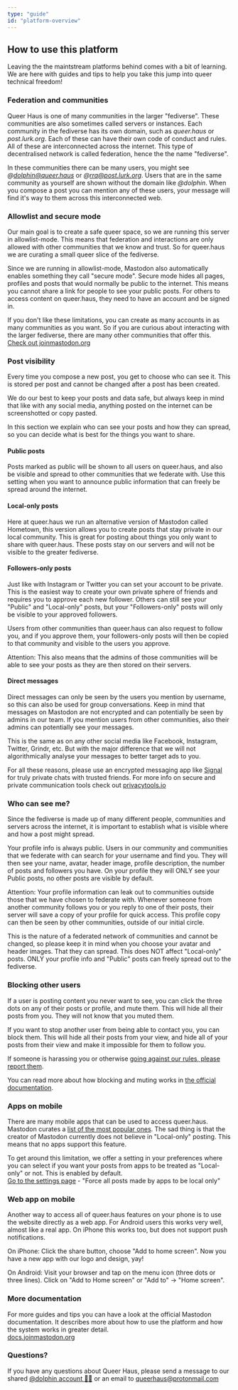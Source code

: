 ```yaml
---
type: "guide"
id: "platform-overview"
---
```


## How to use this platform

Leaving the the maintstream platforms behind comes with a bit of learning. We are here with guides and tips to help you take this jump into queer technical freedom!

### Federation and communities

Queer Haus is one of many communities in the larger "fediverse". These communities are also sometimes called servers or instances. Each community in the fediverse has its own domain, such as <em>queer.haus</em> or <em>post.lurk.org</em>. Each of these can have their own code of conduct and rules. All of these are interconnected across the internet. This type of decentralised network is called federation, hence the the name "fediverse".

In these communities there can be many users, you might see <em>@dolphin@queer.haus</em> or <em>@rra@post.lurk.org</em>. Users that are in the same community as yourself are shown without the domain like <em>@dolphin</em>. When you compose a post you can mention any of these users, your message will find it's way to them across this interconnected web.

### Allowlist and secure mode

Our main goal is to create a safe queer space, so we are running this server in allowlist-mode. This means that federation and interactions are only allowed with other communities that we know and trust. So for queer.haus we are curating a small queer slice of the fediverse.

Since we are running in allowlist-mode, Mastodon also automatically enables something they call "secure mode". Secure mode hides all pages, profiles and posts that would normally be public to the internet. This means you cannot share a link for people to see your public posts. For others to access content on queer.haus, they need to have an account and be signed in.

If you don't like these limitations, you can create as many accounts in as many communities as you want. So if you are curious about interacting with the larger fediverse, there are many other communities that offer this. <a href="https://joinmastodon.org">Check out joinmastodon.org</a> 


### Post visibility

Every time you compose a new post, you get to choose who can see it. This is stored per post and cannot be changed after a post has been created.


We do our best to keep your posts and data safe, but always keep in mind that like with any social media, anything posted on the internet can be screenshotted or copy pasted.


In this section we explain who can see your posts and how they can spread, so you can decide what is best for the things you want to share.


#### Public posts

Posts marked as public will be shown to all users on queer.haus, and also be visible and spread to other communities that we federate with. Use this setting when you want to announce public information that can freely be spread around the internet.


#### Local-only posts

Here at queer.haus we run an alternative version of Mastodon called Hometown, this version allows you to create posts that stay private in our local community. This is great for posting about things you only want to share with queer.haus. These posts stay on our servers and will not be visible to the greater fediverse.


#### Followers-only posts

Just like with Instagram or Twitter you can set your account to be private. This is the easiest way to create your own private sphere of friends and requires you to approve each new follower. Others can still see your "Public" and "Local-only" posts, but your "Followers-only" posts will only be visible to your approved followers.


Users from other communities than queer.haus can also request to follow you, and if you approve them, your followers-only posts will then be copied to that community and visible to the users you approve.


Attention: This also means that the admins of those communities will be able to see your posts as they are then stored on their servers.


#### Direct messages

Direct messages can only be seen by the users you mention by username, so this can also be used for group conversations. Keep in mind that messages on Mastodon are not encrypted and can potentially be seen by admins in our team. If you mention users from other communities, also their admins can potentially see your messages. 


This is the same as on any other social media like Facebook, Instagram, Twitter, Grindr, etc. But with the major difference that we will not algorithmically analyse your messages to better target ads to you.


For all these reasons, please use an encrypted messaging app like <a href="https://www.signal.org/">Signal</a> for truly private chats with trusted friends. For more info on secure and private communication tools check out <a href="https://www.privacytools.io/software/real-time-communication/">privacytools.io</a>


### Who can see me?

Since the fediverse is made up of many different people, communities and servers across the internet, it is important to establish what is visible where and how a post might spread.


Your profile info is always public. Users in our community and communities that we federate with can search for your username and find you. They will then see your name, avatar, header image, profile description, the number of posts and followers you have. On your profile they will ONLY see your Public posts, no other posts are visible by default.


Attention: Your profile information can leak out to communities outside those that we have chosen to federate with. Whenever someone from another community follows you or you reply to one of their posts, their server will save a copy of your profile for quick access. This profile copy can then be seen by other communities, outside of our initial circle. 


This is the nature of a federated network of communities and cannot be changed, so please keep it in mind when you choose your avatar and header images. That they can spread. This does NOT affect "Local-only" posts. ONLY your profile info and "Public" posts can freely spread out to the fediverse.


### Blocking other users

If a user is posting content you never want to see, you can click the three dots on any of their posts or profile, and mute them. This will hide all their posts from you. They will not know that you muted them.


If you want to stop another user from being able to contact you, you can block them. This will hide all their posts from your view, and hide all of your posts from their view and make it impossible for them to follow you.


If someone is harassing you or otherwise <a href="/terms">going against our rules, please report them</a>.


You can read more about how blocking and muting works in <a href="https://docs.joinmastodon.org/user/moderating/">the official documentation</a>.



### Apps on mobile

There are many mobile apps that can be used to access queer.haus. Mastodon curates a <a href='https://joinmastodon.org/apps'>list of the most popular ones</a>. The sad thing is that the creator of Mastodon currently does not believe in "Local-only" posting. This means that no apps support this feature.


To get around this limitation, we offer a setting in your preferences where you can select if you want your posts from apps to be treated as "Local-only" or not. This is enabled by default.<br>
<a href="https://queer.haus/settings/preferences/other">Go to the settings page</a> - "Force all posts made by apps to be local only"


### Web app on mobile

Another way to access all of queer.haus features on your phone is to use the website directly as a web app. For Android users this works very well, almost like a real app. On iPhone this works too, but does not support push notifications.


On iPhone: Click the share button, choose "Add to home screen". Now you have a new app with our logo and design, yay!


On Android: Visit your browser and tap on the menu icon (three dots or three lines). Click on "Add to Home screen" or "Add to" → "Home screen". 


### More documentation

For more guides and tips you can have a look at the official Mastodon documentation. It describes more about how to use the platform and how the system works in greater detail. 
<br><a href="https://docs.joinmastodon.org/">docs.joinmastodon.org</a>


### Questions?

If you have any questions about Queer Haus, please send a message to our shared <a href="/@dolphin">@dolphin account 🐬✨</a> or an email to <a href="mailto:queehaus@protonmail.com">queerhaus@protonmail.com</a>
